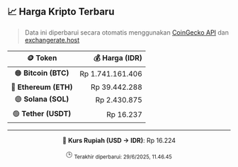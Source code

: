 

<!-- HARGA_KRIPTO -->
## 📈 Harga Kripto Terbaru

> Data ini diperbarui secara otomatis menggunakan [CoinGecko API](https://www.coingecko.com/) dan [exchangerate.host](https://exchangerate.host/)

<div align="center">

| 🪙 Token | 💰 Harga (IDR) |
|:------:|---------------:|
| 🟠 **Bitcoin (BTC)**   | Rp 1.741.161.406 |
| 🔵 **Ethereum (ETH)**  | Rp 39.442.288 |
| 🟣 **Solana (SOL)**    | Rp 2.430.875 |
| 🟢 **Tether (USDT)**   | Rp 16.237 |

---

💱 **Kurs Rupiah (USD → IDR)**: Rp 16.224

🕒 <sub>Terakhir diperbarui: 29/6/2025, 11.46.45</sub>

</div>
<!-- /HARGA_KRIPTO -->